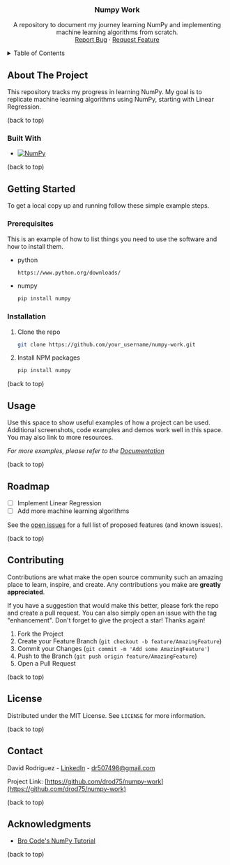 <div align="center">

<h3 align="center">Numpy Work</h3>

  <p align="center">
    A repository to document my journey learning NumPy and implementing machine learning algorithms from scratch.
    <br />
    <a href="https://github.com/othneildrew/Best-README-Template/issues">Report Bug</a>
    ·
    <a href="https://github.com/othneildrew/Best-README-Template/issues">Request Feature</a>
  </p>
</div>

<!-- TABLE OF CONTENTS -->
<details>
  <summary>Table of Contents</summary>
  <ol>
    <li>
      <a href="#about-the-project">About The Project</a>
      <ul>
        <li><a href="#built-with">Built With</a></li>
      </ul>
    </li>
    <li>
      <a href="#getting-started">Getting Started</a>
      <ul>
        <li><a href="#prerequisites">Prerequisites</a></li>
        <li><a href="#installation">Installation</a></li>
      </ul>
    </li>
    <li><a href="#usage">Usage</a></li>
    <li><a href="#roadmap">Roadmap</a></li>
    <li><a href="#contributing">Contributing</a></li>
    <li><a href="#license">License</a></li>
    <li><a href="#contact">Contact</a></li>
    <li><a href="#acknowledgments">Acknowledgments</a></li>
  </ol>
</details>

<!-- ABOUT THE PROJECT -->
## About The Project

This repository tracks my progress in learning NumPy. My goal is to replicate machine learning algorithms using NumPy, starting with Linear Regression.

(back to top)

### Built With

* [![NumPy][NumPy-shield]][NumPy-url]

(back to top)

<!-- GETTING STARTED -->
## Getting Started

To get a local copy up and running follow these simple example steps.

### Prerequisites

This is an example of how to list things you need to use the software and how to install them.
* python
  ```sh
  https://www.python.org/downloads/
  ```
* numpy
  ```sh
  pip install numpy
  ```

### Installation

1. Clone the repo
   ```sh
   git clone https://github.com/your_username/numpy-work.git
   ```
2. Install NPM packages
   ```sh
   pip install numpy
   ```

(back to top)

<!-- USAGE EXAMPLES -->
## Usage

Use this space to show useful examples of how a project can be used. Additional screenshots, code examples and demos work well in this space. You may also link to more resources.

_For more examples, please refer to the [Documentation](https://example.com)_

(back to top)

<!-- ROADMAP -->
## Roadmap

- [ ] Implement Linear Regression
- [ ] Add more machine learning algorithms

See the [open issues](https://github.com/othneildrew/Best-README-Template/issues) for a full list of proposed features (and known issues).

(back to top)

<!-- CONTRIBUTING -->
## Contributing

Contributions are what make the open source community such an amazing place to learn, inspire, and create. Any contributions you make are **greatly appreciated**.

If you have a suggestion that would make this better, please fork the repo and create a pull request. You can also simply open an issue with the tag "enhancement".
Don't forget to give the project a star! Thanks again!

1. Fork the Project
2. Create your Feature Branch (`git checkout -b feature/AmazingFeature`)
3. Commit your Changes (`git commit -m 'Add some AmazingFeature'`)
4. Push to the Branch (`git push origin feature/AmazingFeature`)
5. Open a Pull Request

(back to top)

<!-- LICENSE -->
## License

Distributed under the MIT License. See `LICENSE` for more information.

(back to top)

<!-- CONTACT -->
## Contact

David Rodriguez - [LinkedIn](https://www.linkedin.com/in/david-rodriguez-nyc/) - dr507498@gmail.com

Project Link: [https://github.com/drod75/numpy-work](https://github.com/drod75/numpy-work)

(back to top)

<!-- ACKNOWLEDGMENTS -->
## Acknowledgments

* [Bro Code's NumPy Tutorial](https://www.youtube.com/watch?v=VXU4LSAQDSc)

(back to top)

[NumPy-shield]: https://img.shields.io/badge/NumPy-013243.svg?style=for-the-badge&logo=numpy&logoColor=white
[NumPy-url]: https://numpy.org/